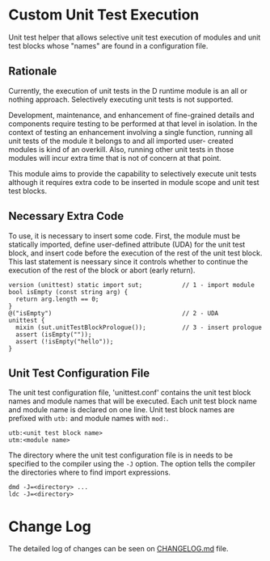 # Custom Unit Test Execution

Unit test helper that allows selective unit test execution of modules and
unit test blocks whose "names" are found in a configuration file.



## Rationale

Currently, the execution of unit tests in the D runtime module is an all or
nothing approach. Selectively executing unit tests is not supported.

Development, maintenance, and enhancement of fine-grained details and
components require testing to be performed at that level in isolation.
In the context of testing an enhancement involving a single function,
running all unit tests of the module it belongs to and all imported user-
created modules is kind of an overkill. Also, running other unit tests in
those modules will incur extra time that is not of concern at that point.

This module aims to provide the capability to selectively execute unit tests
although it requires extra code to be inserted in module scope and unit test
test blocks.



## Necessary Extra Code

To use, it is necessary to insert some code. First, the module must be
statically imported, define user-defined attribute (UDA) for the unit test
block, and insert code before the execution of the rest of the unit test
block. This last statement is neessary since it controls whether to continue
the execution of the rest of the block or abort (early return).

~~~~~~~~~~
version (unittest) static import sut;           // 1 - import module
bool isEmpty (const string arg) {
  return arg.length == 0;
}
@("isEmpty")                                    // 2 - UDA
unittest {
  mixin (sut.unitTestBlockPrologue());          // 3 - insert prologue
  assert (isEmpty(""));
  assert (!isEmpty("hello"));
}
~~~~~~~~~~



## Unit Test Configuration File

The unit test configuration file, 'unittest.conf' contains the unit test block
names and module names that will be executed.
Each unit test block name and module name is declared on one line. Unit test
block names are prefixed with `utb:` and module names with `mod:`.

~~~~~~~~~~
utb:<unit test block name>
utm:<module name>
~~~~~~~~~~

The directory where the unit test configuration file is in needs to be specified
to the compiler using the `-J` option. The option tells the compiler the
directories where to find import expressions.

~~~~~~~~~~
dmd -J=<directory> ...
ldc -J=<directory>
~~~~~~~~~~



# Change Log

The detailed log of changes can be seen on [CHANGELOG.md](CHANGELOG.md)
file.
